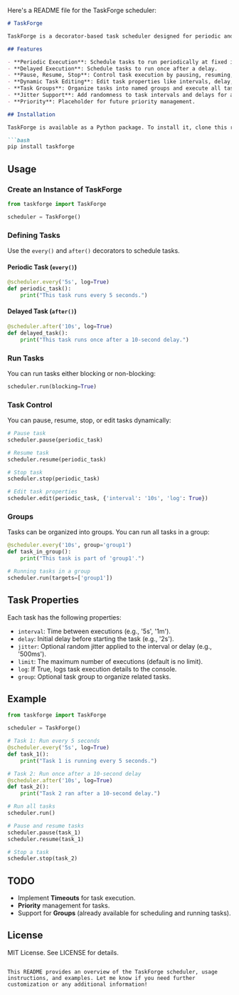 Here's a README file for the TaskForge scheduler:

```markdown
# TaskForge

TaskForge is a decorator-based task scheduler designed for periodic and delayed task execution. It provides an easy way to schedule and manage tasks with support for pausing, resuming, stopping, and dynamically editing tasks. You can also group tasks together and apply time-based actions such as intervals, delays, and jitter.

## Features

- **Periodic Execution**: Schedule tasks to run periodically at fixed intervals.
- **Delayed Execution**: Schedule tasks to run once after a delay.
- **Pause, Resume, Stop**: Control task execution by pausing, resuming, or stopping tasks.
- **Dynamic Task Editing**: Edit task properties like intervals, delay, jitter, and groups dynamically.
- **Task Groups**: Organize tasks into named groups and execute all tasks within a group.
- **Jitter Support**: Add randomness to task intervals and delays for a more natural execution pattern.
- **Priority**: Placeholder for future priority management.

## Installation

TaskForge is available as a Python package. To install it, clone this repository or install it via pip:

```bash
pip install taskforge
```

## Usage

### Create an Instance of TaskForge

```python
from taskforge import TaskForge

scheduler = TaskForge()
```

### Defining Tasks

Use the `every()` and `after()` decorators to schedule tasks.

#### Periodic Task (`every()`)

```python
@scheduler.every('5s', log=True)
def periodic_task():
    print("This task runs every 5 seconds.")
```

#### Delayed Task (`after()`)

```python
@scheduler.after('10s', log=True)
def delayed_task():
    print("This task runs once after a 10-second delay.")
```

### Run Tasks

You can run tasks either blocking or non-blocking:

```python
scheduler.run(blocking=True)
```

### Task Control

You can pause, resume, stop, or edit tasks dynamically:

```python
# Pause task
scheduler.pause(periodic_task)

# Resume task
scheduler.resume(periodic_task)

# Stop task
scheduler.stop(periodic_task)

# Edit task properties
scheduler.edit(periodic_task, {'interval': '10s', 'log': True})
```

### Groups

Tasks can be organized into groups. You can run all tasks in a group:

```python
@scheduler.every('10s', group='group1')
def task_in_group():
    print("This task is part of 'group1'.")

# Running tasks in a group
scheduler.run(targets=['group1'])
```

## Task Properties

Each task has the following properties:

- `interval`: Time between executions (e.g., '5s', '1m').
- `delay`: Initial delay before starting the task (e.g., '2s').
- `jitter`: Optional random jitter applied to the interval or delay (e.g., '500ms').
- `limit`: The maximum number of executions (default is no limit).
- `log`: If True, logs task execution details to the console.
- `group`: Optional task group to organize related tasks.

## Example

```python
from taskforge import TaskForge

scheduler = TaskForge()

# Task 1: Run every 5 seconds
@scheduler.every('5s', log=True)
def task_1():
    print("Task 1 is running every 5 seconds.")

# Task 2: Run once after a 10-second delay
@scheduler.after('10s', log=True)
def task_2():
    print("Task 2 ran after a 10-second delay.")

# Run all tasks
scheduler.run()

# Pause and resume tasks
scheduler.pause(task_1)
scheduler.resume(task_1)

# Stop a task
scheduler.stop(task_2)
```

## TODO

- Implement **Timeouts** for task execution.
- **Priority** management for tasks.
- Support for **Groups** (already available for scheduling and running tasks).
  
## License

MIT License. See LICENSE for details.
```

This README provides an overview of the TaskForge scheduler, usage instructions, and examples. Let me know if you need further customization or any additional information!